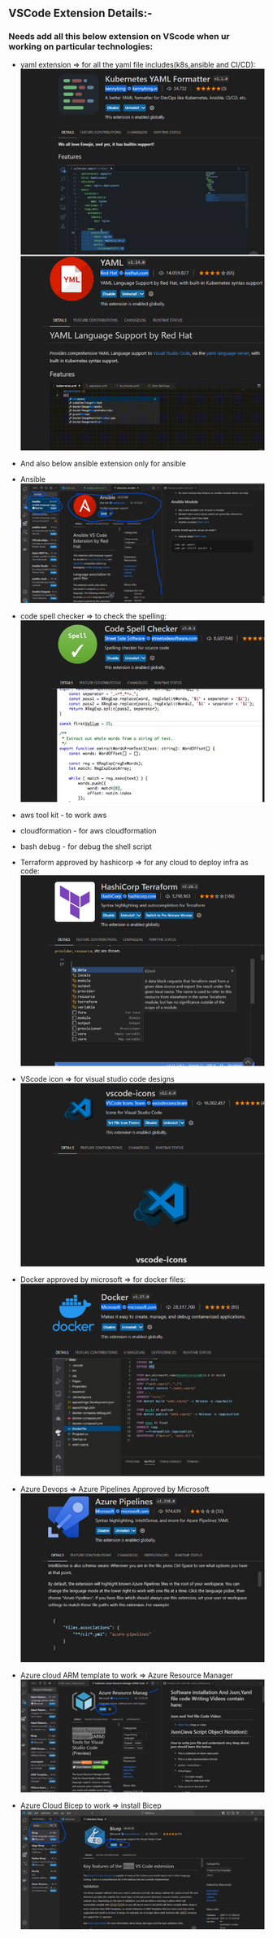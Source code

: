 
## VSCode Extension Details:-

### Needs add all this below extension on VScode when ur working on particular technologies: 


* yaml extension => for all the yaml file includes(k8s,ansible and CI/CD):
![Preview](./Images/vscode4.png)
![Preview](./Images/vscode6.png) 
* And also below ansible extension only for ansible
* Ansible  
![Preview](./Images/vscode7.png)

* code spell checker => to check the spelling:
![Preview](./Images/vscode1.png)

* aws tool kit  - to work aws

* cloudformation - for aws cloudformation 

* bash debug - for debug the shell script

* Terraform approved by hashicorp => for any cloud to deploy infra as code:
![Preview](./Images/vscode3.png)

* VScode icon => for visual studio code designs
![Preview](./Images/vscode5.png)

* Docker approved by microsoft => for docker files:
![Preview](./Images/vscode2.png)

* Azure Devops => Azure Pipelines Approved by Microsoft 
![Preview](./Images/vscode.png)
* Azure cloud ARM template to work => Azure Resource Manager 
![Preview](./Images/vscode8.png)

* Azure Cloud Bicep to work => install Bicep
![Preview](./Images/vscode9.png)

